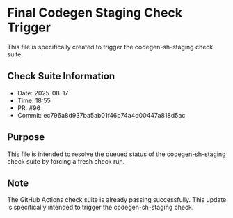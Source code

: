 # Final Codegen Staging Check Trigger

This file is specifically created to trigger the codegen-sh-staging check suite.

## Check Suite Information
- Date: 2025-08-17
- Time: 18:55
- PR: #96
- Commit: ec796a8d937ba5ab01f46b74a4d00447a818d5ac

## Purpose
This file is intended to resolve the queued status of the codegen-sh-staging check suite by forcing a fresh check run.

## Note
The GitHub Actions check suite is already passing successfully. This update is specifically intended to trigger the codegen-sh-staging check.

